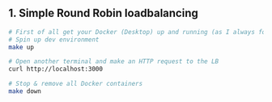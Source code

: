 ## 1. Simple Round Robin loadbalancing

```bash
# First of all get your Docker (Desktop) up and running (as I always forget about it)
# Spin up dev environment
make up

# Open another terminal and make an HTTP request to the LB
curl http://localhost:3000

# Stop & remove all Docker containers
make down
```
